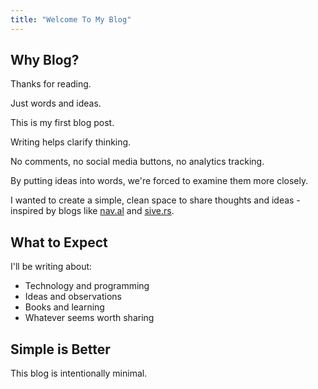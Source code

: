 ```yaml
---
title: "Welcome To My Blog"
---
```


## Why Blog?

Thanks for reading.

Just words and ideas.

This is my first blog post.

Writing helps clarify thinking.

No comments, no social media buttons, no analytics tracking.

By putting ideas into words, we're forced to examine them more closely.

I wanted to create a simple, clean space to share thoughts and ideas - inspired by blogs like [nav.al](https://nav.al) and [sive.rs](https://sive.rs).

## What to Expect

I'll be writing about:

- Technology and programming
- Ideas and observations
- Books and learning
- Whatever seems worth sharing

## Simple is Better

This blog is intentionally minimal.
